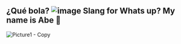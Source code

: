 ## ¿Qué bola? ![image](https://user-images.githubusercontent.com/74512335/135941465-33c1e6d8-4ee8-4622-96ae-3b3e5cd6887a.png)  Slang for Whats up?  My name is Abe 👋 
<!--
### About Me
add shields for how to contact me and tech stack

__________________________________
<!--
**FL-Marine/FL-Marine** is a ✨ _special_ ✨ repository because its `README.md` (this file) appears on your GitHub profile.

Here are some ideas to get you started:

- 🔭 I’m currently working on ...
- 🌱 I’m currently learning ...
- 👯 I’m looking to collaborate on ...
- 🤔 I’m looking for help with ...
- 💬 Ask me about ...
- 📫 How to reach me: ...
- 😄 Pronouns: ...
- ⚡ Fun fact: ...
-->

                                                                                                                        


![Picture1 - Copy](https://user-images.githubusercontent.com/74512335/135945572-f5b27c7b-56c6-44a5-9d17-8d183304d1eb.jpg)
